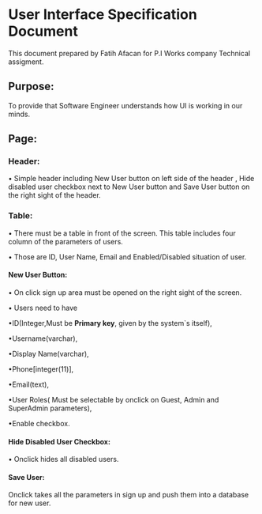 <h1> User Interface Specification Document </h1>
<p> This document prepared by Fatih Afacan for P.I Works company Technical assigment. </p>
<h2> Purpose: </h2>
<p> To provide that Software Engineer understands how UI is working in our minds. </p>
<h2> Page:</2>
<h3> Header:</h3>
<p>• Simple header including New User button on left side of the header , Hide disabled user checkbox next to New User button and Save User button on the right sight of the header. </p>
<h3> Table:</h3>
<p>• There must be a table in front of the screen. This table includes four column of the parameters of users.</p>
<p>• Those are ID, User Name, Email and Enabled/Disabled situation of user.</p>
<h4> New User Button:</h4>
<p>• On click sign up area must be opened on the right sight of the screen.</p>
<p>• Users need to have </p>
<p>•ID(Integer,Must be <strong>Primary key</strong>, given by the system`s itself), </p>
<p>•Username(varchar), </p>
<p>•Display Name(varchar), </p>
<p>•Phone[integer(11)], </p>
<p>•Email(text), </p>
<p>•User Roles( Must be selectable by onclick on Guest, Admin and SuperAdmin parameters), </p>
<p>•Enable checkbox.</p>
<h4> Hide Disabled User Checkbox: </h4>
<p>• Onclick hides all disabled users. </p>
<h4> Save User:</h4>
<p> Onclick takes all the parameters in sign up and push them into a database for new user. </p>
